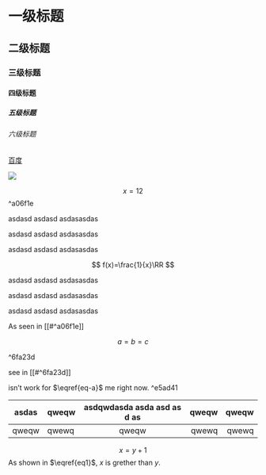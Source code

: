 # 一级标题

## 二级标题

### 三级标题

#### 四级标题

##### 五级标题

###### 六级标题

[百度](https://www.baidu.com)


![](assets/iShot_2024-01-19_16.07.45.png)

$$
x=12
$$
^a06f1e

asdasd
asdasd
asdasasdas

asdasd
asdasd
asdasasdas

asdasd
asdasd
asdasasdas

$$ f(x)=\frac{1}{x}\RR $$

asdasd
asdasd
asdasasdas

asdasd
asdasd
asdasasdas

asdasd
asdasd
asdasasdas

As seen in [[#^a06f1e]]

$$
\begin{equation}
a = b = c\label{eq-a}
\end{equation}
$$

^6fa23d

see in [[#^6fa23d]]

isn’t work for $\eqref{eq-a}$ me right now. ^e5ad41

| asdas | qweqw | asdqwdasda asda  asd as d as | qweqw  | qweqw  |
| ---- | ---- | :--: | ---: | ---: |
| qweqw | qwewq | qweqw | qwewq | qwewq |

$$x=y+1 \tag{1} \label{eq1}$$ As shown in $\eqref{eq1}$, $x$ is grether than $y$.